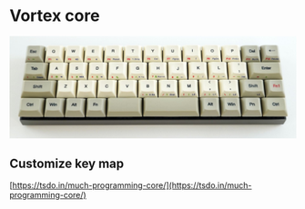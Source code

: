 # Vortex core

![image](./img.jpg)


## Customize key map
[https://tsdo.in/much-programming-core/](https://tsdo.in/much-programming-core/)
